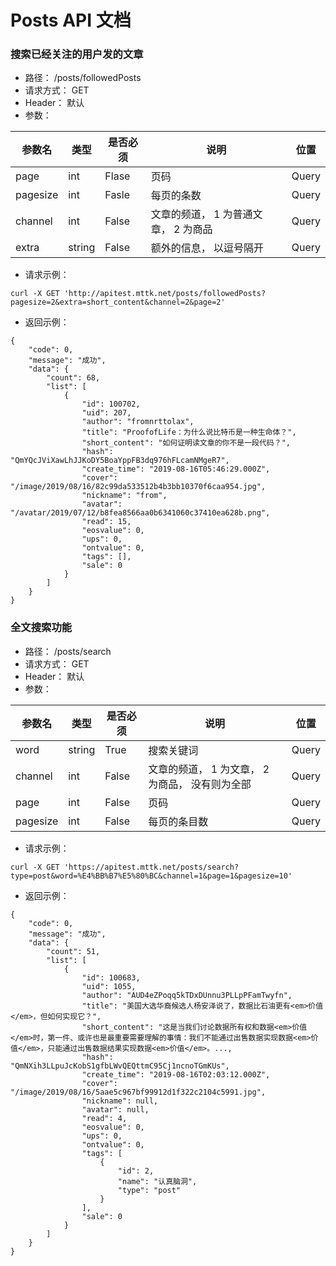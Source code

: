 # Posts API 文档

### 搜索已经关注的用户发的文章

- 路径： /posts/followedPosts
- 请求方式： GET
- Header： 默认
- 参数：

| 参数名   | 类型   | 是否必须 | 说明                                 | 位置  |
| -------- | ------ | -------- | ------------------------------------ | ----- |
| page     | int    | Flase    | 页码                                 | Query |
| pagesize | int    | Fasle    | 每页的条数                           | Query |
| channel  | int    | False    | 文章的频道， 1 为普通文章， 2 为商品 | Query |
| extra    | string | False    | 额外的信息， 以逗号隔开              | Query |

- 请求示例：

```
curl -X GET 'http://apitest.mttk.net/posts/followedPosts?pagesize=2&extra=short_content&channel=2&page=2'
```

- 返回示例：

```
{
    "code": 0,
    "message": "成功",
    "data": {
        "count": 68,
        "list": [
            {
                "id": 100702,
                "uid": 207,
                "author": "fromnrttolax",
                "title": "ProofofLife：为什么说比特币是一种生命体？",
                "short_content": "如何证明读文章的你不是一段代码？",
                "hash": "QmYQcJViXawLhJJKoDY5BoaYppFB3dq976hFLcamNMgeR7",
                "create_time": "2019-08-16T05:46:29.000Z",
                "cover": "/image/2019/08/16/82c99da533512b4b3bb10370f6caa954.jpg",
                "nickname": "from",
                "avatar": "/avatar/2019/07/12/b8fea8566aa0b6341060c37410ea628b.png",
                "read": 15,
                "eosvalue": 0,
                "ups": 0,
                "ontvalue": 0,
                "tags": [],
                "sale": 0
            }
        ]
    }
}
```

### 全文搜索功能

- 路径： /posts/search
- 请求方式： GET
- Header： 默认
- 参数：

| 参数名   | 类型   | 是否必须 | 说明                                            | 位置  |
| -------- | ------ | -------- | ----------------------------------------------- | ----- |
| word     | string | True     | 搜索关键词                                      | Query |
| channel  | int    | False    | 文章的频道， 1 为文章， 2 为商品， 没有则为全部 | Query |
| page     | int    | False    | 页码                                            | Query |
| pagesize | int    | False    | 每页的条目数                                    | Query |

- 请求示例：

```
curl -X GET 'https://apitest.mttk.net/posts/search?type=post&word=%E4%BB%B7%E5%80%BC&channel=1&page=1&pagesize=10'
```

- 返回示例：

```
{
    "code": 0,
    "message": "成功",
    "data": {
        "count": 51,
        "list": [
            {
                "id": 100683,
                "uid": 1055,
                "author": "AUD4eZPoqq5kTDxDUnnu3PLLpPFamTwyfn",
                "title": "美国大选华裔候选人杨安泽说了，数据比石油更有<em>价值</em>，但如何实现它？",
                "short_content": "这是当我们讨论数据所有权和数据<em>价值</em>时，第一件、或许也是最重要需要理解的事情：我们不能通过出售数据实现数据<em>价值</em>，只能通过出售数据结果实现数据<em>价值</em>。...,
                "hash": "QmNXih3LLpuJcKobS1gfbLWvQEQttmC95Cj1ncnoTGmKUs",
                "create_time": "2019-08-16T02:03:12.000Z",
                "cover": "/image/2019/08/16/5aae5c967bf99912d1f322c2104c5991.jpg",
                "nickname": null,
                "avatar": null,
                "read": 4,
                "eosvalue": 0,
                "ups": 0,
                "ontvalue": 0,
                "tags": [
                    {
                        "id": 2,
                        "name": "认真脑洞",
                        "type": "post"
                    }
                ],
                "sale": 0
            }
        ]
    }
}
```
